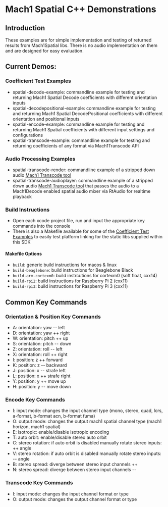 # Mach1 Spatial C++ Demonstrations

## Introduction
These examples are for simple implementation and testing of returned results from Mach1Spatial libs. There is no audio implementation on them and are designed for easy evaluation.

## Current Demos:

<h3 id="Coefficient-Test-Examples">Coefficient Test Examples</h3>

 - spatial-decode-example: commandline example for testing and returning Mach1 Spatial Decode coefficients with different orientation inputs
 - spatial-decodepositional-example: commandline example for testing and returning Mach1 Spatial DecodePositional coefficients with different orientation and positional inputs
 - spatial-encode-example: commandline example for testing and returning Mach1 Spatial coefficients with different input settings and configurations
 - spatial-transcode-example: commandline example for testing and returning coefficients of any format via Mach1Transcode API

### Audio Processing Examples
 - spatial-transcode-render: commandline example of a stripped down audio [Mach1 Transcode tool](https://github.com/Mach1Studios/m1-sdk/tree/master/executables)
 - spatial-transcode-audioplayer: commandline example of a stripped down audio [Mach1 Transcode tool](https://github.com/Mach1Studios/m1-sdk/tree/master/executables) that passes the audio to a Mach1Decode enabled spatial audio mixer via RtAudio for realtime playback

### Build Instructions
 - Open each xcode project file, run and input the appropriate key commands into the console
 - There is also a Makefile available for some of the [Coefficient Test Examples](Coefficient-Test-Examples) to easily test platform linking for the static libs supplied within this SDK

#### Makefile Options
 - `build`: generic build instructions for macos & linux
 - `build-beaglebone`: build instructions for Beaglebone Black
 - `build-arm-cortexm0`: build instrcutions for cortexm0 (soft float, cxx14)
 - `build-rpi2`: build instructions for Raspberry Pi 2 (cxx11)
 - `build-rpi3`: build instructions for Raspberry Pi 3 (cxx11)

## Common Key Commands

### Orientation & Position Key Commands
 - A: orientation: yaw -- left
 - D: orientation: yaw ++ right
 - W: orientation: pitch ++ up
 - S: orientation: pitch -- down
 - Z: orientation: roll -- left
 - X: orientation: roll ++ right
 - I: position: z ++ forward
 - K: position: z -- backward
 - J: position: x -- strafe left
 - L: position: x ++ strafe right
 - Y: position: y ++ move up
 - H: position: y -- move down

### Encode Key Commands
 - I: input mode: changes the input channel type (mono, stereo, quad, lcrs, a-format, b-format acn, b-format fuma)
 - O: output mode: changes the output mach1 spatial channel type (mach1 horizon, mach1 spatial)
 - E: isotropic: enable/disable isotropic encoding
 - T: auto orbit: enable/disable stereo auto orbit
 - C: stereo rotation: if auto orbit is disabled manually rotate stereo inputs: ++ angle
 - V: stereo rotation: if auto orbit is disabled manually rotate stereo inputs: -- angle
 - B: stereo spread: diverge between stereo input channels ++
 - N: stereo spread: diverge between stereo input channels --

### Transcode Key Commands
 - I: input mode: changes the input channel format or type
 - O: output mode: changes the output channel format or type
